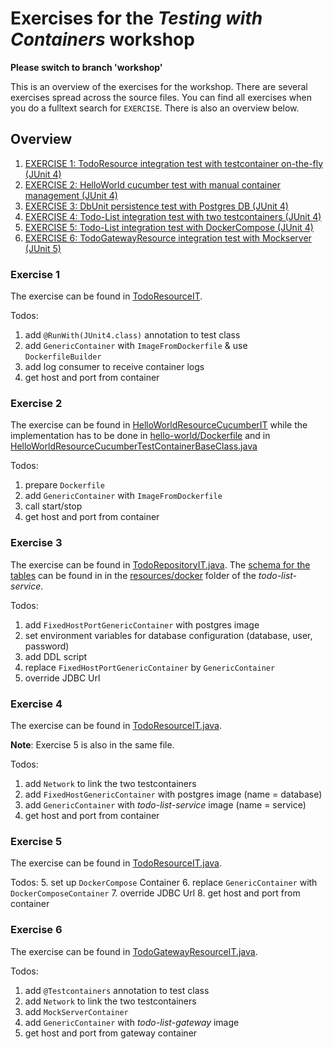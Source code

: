 # Exercises for the _Testing with Containers_ workshop

**Please switch to branch 'workshop'**

This is an overview of the exercises for the workshop. There are several exercises spread across the source files.
You can find all exercises when you do a fulltext search for `EXERCISE`. There is also an overview below.

## Overview

1. [EXERCISE 1: TodoResource integration test with testcontainer on-the-fly (JUnit 4)](hello-world/src/test/java/de/openknowledge/projects/helloworld/HelloWorldResourceIT.java)
2. [EXERCISE 2: HelloWorld cucumber test with manual container management (JUnit 4)](hello-world/src/test/java/de/openknowledge/projects/helloworld/HelloWorldResourceCucumberIT.java)
3. [EXERCISE 3: DbUnit persistence test with Postgres DB (JUnit 4)](todo-list/todo-list-service/src/test/java/de/openknowledge/projects/todolist/service/domain/TodoRepositoryIT.java)
4. [EXERCISE 4: Todo-List integration test with two testcontainers (JUnit 4)](todo-list/todo-list-service/src/test/java/de/openknowledge/projects/todolist/service/application/TodoResourceIT.java)
5. [EXERCISE 5: Todo-List integration test with DockerCompose (JUnit 4)](todo-list/todo-list-service/src/test/java/de/openknowledge/projects/todolist/service/application/TodoResourceIT.java)
6. [EXERCISE 6: TodoGatewayResource integration test with Mockserver (JUnit 5)](todo-list/todo-list-gateway/src/test/java/de/openknowledge/projects/todolist/gateway/application/TodoGatewayResourceIT.java)

### Exercise 1

The exercise can be found in [TodoResourceIT](todo-list-service/src/test/java/de/openknowledge/projects/todolist/service/application/TodoResourceIT.java).

Todos:
1. add `@RunWith(JUnit4.class)` annotation to test class
2. add `GenericContainer` with `ImageFromDockerfile` & use `DockerfileBuilder`
3. add log consumer to receive container logs
4. get host and port from container

### Exercise 2

The exercise can be found in [HelloWorldResourceCucumberIT](hello-world/src/test/java/de/openknowledge/projects/helloworld/HelloWorldResourceCucumberIT.java)
while the implementation has to be done in [hello-world/Dockerfile](hello-world/Dockerfile) and in
[HelloWorldResourceCucumberTestContainerBaseClass.java](hello-world/src/test/java/de/openknowledge/projects/helloworld/HelloWorldResourceCucumberTestContainerBaseClass.java)

Todos:
1. prepare `Dockerfile`
2. add `GenericContainer` with `ImageFromDockerfile`
3. call start/stop
4. get host and port from container

### Exercise 3

The exercise can be found in [TodoRepositoryIT.java](todo-list/todo-list-service/src/test/java/de/openknowledge/projects/todolist/service/domain/TodoRepositoryIT.java).
The [schema for the tables](todo-list/todo-list-service/src/main/resources/docker/init.sql) can be found in in the 
[resources/docker](todo-list/todo-list-service/src/main/resources/docker/) folder of the _todo-list-service_. 

Todos:
1. add `FixedHostPortGenericContainer` with postgres image
2. set environment variables for database configuration (database, user, password)
3. add DDL script
4. replace `FixedHostPortGenericContainer` by `GenericContainer`
5. override JDBC Url

### Exercise 4

The exercise can be found in [TodoResourceIT.java](todo-list/todo-list-service/src/test/java/de/openknowledge/projects/todolist/service/application/TodoResourceIT.java).

**Note**: Exercise 5 is also in the same file. 

Todos:
1. add `Network` to link the two testcontainers
2. add `FixedHostGenericContainer` with postgres image (name = database)
3. add `GenericContainer` with _todo-list-service_ image (name = service)
4. get host and port from container

### Exercise 5

The exercise can be found in [TodoResourceIT.java](todo-list/todo-list-service/src/test/java/de/openknowledge/projects/todolist/service/application/TodoResourceIT.java).

Todos:
5. set up `DockerCompose` Container
6. replace `GenericContainer` with `DockerComposeContainer`
7. override JDBC Url
8. get host and port from container

### Exercise 6

The exercise can be found in [TodoGatewayResourceIT.java](todo-list/todo-list-gateway/src/test/java/de/openknowledge/projects/todolist/gateway/application/TodoGatewayResourceIT.java).

Todos:
1. add `@Testcontainers` annotation to test class
2. add `Network` to link the two testcontainers
3. add `MockServerContainer`
4. add `GenericContainer` with _todo-list-gateway_ image
5. get host and port from gateway container
